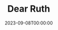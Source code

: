 ---
title: Dear Ruth
date: 2023-09-08T00:00:00
opening_date: 1947-10-17
closing_date: 1947-10-24
layout: productions
program:
Theatre: Theatre Jacksonville
Venue: Little Theatre
cast:
- Albert Kummer: George Durney
- Delivery Man: Paul G. Oxford
- Dora: Louise Bowden
- Edith Wilkins: Velma Henning
- Harold Klobermeyer: Wilbur Huffman
- Judge Harry Wilkins: Walter Churchill
- Lt. William Seawright: H.K. (Bud) Smith, Jr.
- Martha Seawright: Elaine Singer
- Miriam Wilkins: Carol Snedecker
- Ruth Wilkins: Dorothy Fudger
- Sgt. Chuck Vincent: George Kirkpatrick, Jr.
crew:
- Assistant Stage Manager: Bryant Simms
- Director: L. Bramer Carlson
- Lighting controls: Eugene Sayre
- Make-up:
  - Beverly Adams
  - Louise Elkins
  - Otis Miller
  - Pearl Lewis
  - Vesta Leslie
- Make-up Chairman: Ceil Anne Sampiere
- Properties:
  - Carole Henning
  - Edith Vaughn
  - Helen Kriebs
  - Mary Garcia
  - Peggy Pate
  - Su Hawkins
- Scene painting and construction:
  - Bryant Simms
  - David Salter
  - Edward Keisling
  - Eugene Patton
  - Eugene Sayre
  - Harriet Warner
  - Lois LeBrun
  - Mary Garcia
  - Nina Branch
  - Su Hawkins
  - Vonnie Patton
- Set and Lighting Design: Duke LeBrun
- Sound Effects: Paul G. Oxford
- Stage Manager: Mickey Mills
- Wardrobe Chairman: Janelle Gilmer
- Wardrobe:
  - Becky Armstrong
  - Irma Leipold
  - Mary Davis
---